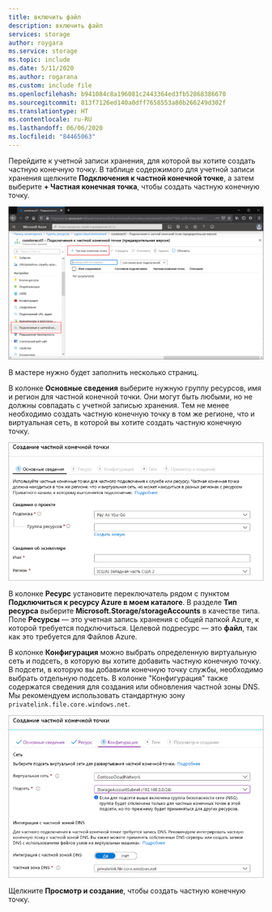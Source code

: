 ```yaml
---
title: включить файл
description: включить файл
services: storage
author: roygara
ms.service: storage
ms.topic: include
ms.date: 5/11/2020
ms.author: rogarana
ms.custom: include file
ms.openlocfilehash: b941084c8a196081c2443364ed3fb52868386670
ms.sourcegitcommit: 813f7126ed140a0dff7658553a80b266249d302f
ms.translationtype: HT
ms.contentlocale: ru-RU
ms.lasthandoff: 06/06/2020
ms.locfileid: "84465063"
---
```

Перейдите к учетной записи хранения, для которой вы хотите создать частную конечную точку. В таблице содержимого для учетной записи хранения щелкните **Подключения к частной конечной точке**, а затем выберите **+ Частная конечная точка**, чтобы создать частную конечную точку. 

[![Снимок экрана: элемент "Подключения к частным конечным точкам" в таблице содержимого для учетной записи хранения](media/storage-files-networking-endpoints-private-portal/create-private-endpoint-0.png)](media/storage-files-networking-endpoints-private-portal/create-private-endpoint-0.png#lightbox)

В мастере нужно будет заполнить несколько страниц.

В колонке **Основные сведения** выберите нужную группу ресурсов, имя и регион для частной конечной точки. Они могут быть любыми, но не должны совпадать с учетной записью хранения. Тем не менее необходимо создать частную конечную точку в том же регионе, что и виртуальная сеть, в которой вы хотите создать частную конечную точку.

![Снимок экрана раздела "Основные сведения" в разделе "Создание частной конечной точки"](media/storage-files-networking-endpoints-private-portal/create-private-endpoint-1.png)

В колонке **Ресурс** установите переключатель рядом с пунктом **Подключиться к ресурсу Azure в моем каталоге**. В разделе **Тип ресурса** выберите **Microsoft.Storage/storageAccounts** в качестве типа. Поле **Ресурсы** — это учетная запись хранения с общей папкой Azure, к которой требуется подключиться. Целевой подресурс — это **файл**, так как это требуется для Файлов Azure.

В колонке **Конфигурация** можно выбрать определенную виртуальную сеть и подсеть, в которую вы хотите добавить частную конечную точку. В подсети, в которую вы добавили конечную точку службы, необходимо выбрать отдельную подсеть. В колонке "Конфигурация" также содержатся сведения для создания или обновления частной зоны DNS. Мы рекомендуем использовать стандартную зону `privatelink.file.core.windows.net`.

![Снимок экрана: раздел "Конфигурация"](media/storage-files-networking-endpoints-private-portal/create-private-endpoint-2.png)

Щелкните **Просмотр и создание**, чтобы создать частную конечную точку. 